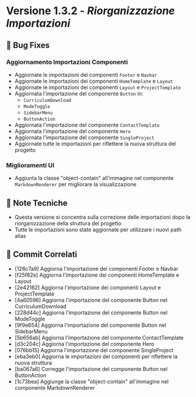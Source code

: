 # Versione 1.3.2 - *Riorganizzazione Importazioni*

## 🐛 Bug Fixes

### Aggiornamento Importazioni Componenti

- Aggiornate le importazioni dei componenti `Footer` e `Navbar`
- Aggiornate le importazioni dei componenti `HomeTemplate` e `Layout`
- Aggiornate le importazioni dei componenti `Layout` e `ProjectTemplate`
- Aggiornata l'importazione del componente `Button` in:
  - `CurriculumDownload`
  - `ModeToggle`
  - `SidebarMenu`
  - `ButtonAction`
- Aggiornata l'importazione del componente `ContactTemplate`
- Aggiornata l'importazione del componente `Hero`
- Aggiornata l'importazione del componente `SingleProject`
- Aggiornate tutte le importazioni per riflettere la nuova struttura del progetto

### Miglioramenti UI

- Aggiunta la classe "object-contain" all'immagine nel componente `MarkdownRenderer` per migliorare la visualizzazione

## 📝 Note Tecniche

- Questa versione si concentra sulla correzione delle importazioni dopo la riorganizzazione della struttura del progetto
- Tutte le importazioni sono state aggiornate per utilizzare i nuovi path alias

## 🔗 Commit Correlati

- [126c7a9] Aggiorna l'importazione dei componenti Footer e Navbar
- [f25f82e] Aggiorna l'importazione dei componenti HomeTemplate e Layout
- [2e42162] Aggiorna l'importazione dei componenti Layout e ProjectTemplate
- [4a60596] Aggiorna l'importazione del componente Button nel CurriculumDownload
- [228d44c] Aggiorna l'importazione del componente Button nel ModeToggle
- [9f9e654] Aggiorna l'importazione del componente Button nel SidebarMenu
- [5b656ab] Aggiorna l'importazione del componente ContactTemplate
- [d3c204c] Aggiorna l'importazione del componente Hero
- [076bb15] Aggiorna l'importazione del componente SingleProject
- [eba3eb0] Aggiorna le importazioni dei componenti per riflettere la nuova struttura
- [ba067a6] Corregge l'importazione del componente Button nel ButtonAction
- [1c73bea] Aggiunge la classe "object-contain" all'immagine nel componente MarkdownRenderer
